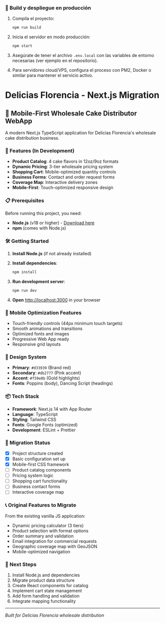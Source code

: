 ### 🚀 Build y despliegue en producción

1. Compila el proyecto:
   ```sh
   npm run build
   ```

2. Inicia el servidor en modo producción:
   ```sh
   npm start
   ```

3. Asegúrate de tener el archivo `.env.local` con las variables de entorno necesarias (ver ejemplo en el repositorio).

4. Para servidores cloud/VPS, configura el proceso con PM2, Docker o similar para mantener el servicio activo.
# Delicias Florencia - Next.js Migration

## 🍰 Mobile-First Wholesale Cake Distributor WebApp

A modern Next.js TypeScript application for Delicias Florencia's wholesale cake distribution business.

### 🚀 Features (In Development)
- **Product Catalog**: 4 cake flavors in 12oz/9oz formats
- **Dynamic Pricing**: 3-tier wholesale pricing system
- **Shopping Cart**: Mobile-optimized quantity controls  
- **Business Forms**: Contact and order request forms
- **Coverage Map**: Interactive delivery zones
- **Mobile-First**: Touch-optimized responsive design

### 📋 Prerequisites
Before running this project, you need:
- **Node.js** (v18 or higher) - [Download here](https://nodejs.org/)
- **npm** (comes with Node.js)

### 🛠️ Getting Started

1. **Install Node.js** (if not already installed)
2. **Install dependencies**:
   ```bash
   npm install
   ```

3. **Run development server**:
   ```bash
   npm run dev
   ```

4. **Open** [http://localhost:3000](http://localhost:3000) in your browser

### 📱 Mobile Optimization Features
- Touch-friendly controls (44px minimum touch targets)
- Smooth animations and transitions
- Optimized fonts and images
- Progressive Web App ready
- Responsive grid layouts

### 🎨 Design System
- **Primary**: `#d33939` (Brand red)
- **Secondary**: `#db2777` (Pink accent)  
- **Accent**: `#f59e0b` (Gold highlights)
- **Fonts**: Poppins (body), Dancing Script (headings)

### 📦 Tech Stack
- **Framework**: Next.js 14 with App Router
- **Language**: TypeScript
- **Styling**: Tailwind CSS
- **Fonts**: Google Fonts (optimized)
- **Development**: ESLint + Prettier

### 🚧 Migration Status
- [x] Project structure created
- [x] Basic configuration set up
- [x] Mobile-first CSS framework  
- [ ] Product catalog components
- [ ] Pricing system logic
- [ ] Shopping cart functionality
- [ ] Business contact forms
- [ ] Interactive coverage map

### 📞 Original Features to Migrate
From the existing vanilla JS application:
- Dynamic pricing calculator (3 tiers)
- Product selection with format options
- Order summary and validation
- Email integration for commercial requests
- Geographic coverage map with GeoJSON
- Mobile-optimized navigation

### 🎯 Next Steps
1. Install Node.js and dependencies
2. Migrate product data structure
3. Create React components for catalog
4. Implement cart state management
5. Add form handling and validation
6. Integrate mapping functionality

---
*Built for Delicias Florencia wholesale distribution*